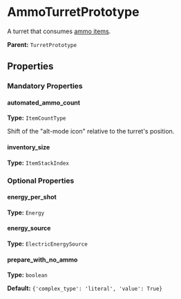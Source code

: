 # AmmoTurretPrototype

A turret that consumes [ammo items](prototype:AmmoItemPrototype).

**Parent:** `TurretPrototype`

## Properties

### Mandatory Properties

#### automated_ammo_count

**Type:** `ItemCountType`

Shift of the "alt-mode icon" relative to the turret's position.

#### inventory_size

**Type:** `ItemStackIndex`



### Optional Properties

#### energy_per_shot

**Type:** `Energy`



#### energy_source

**Type:** `ElectricEnergySource`



#### prepare_with_no_ammo

**Type:** `boolean`



**Default:** `{'complex_type': 'literal', 'value': True}`

